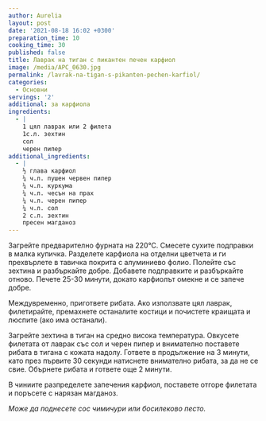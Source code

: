 ```yaml
---
author: Aurelia
layout: post
date: '2021-08-18 16:02 +0300'
preparation_time: 10
cooking_time: 30
published: false
title: Лаврак на тиган с пикантен печен карфиол
image: /media/APC_0630.jpg
permalink: /lavrak-na-tigan-s-pikanten-pechen-karfiol/
categories:
  - Основни
servings: '2'
additional: за карфиола
ingredients:
  - |
    1 цял лаврак или 2 филета
    1с.л. зехтин
    сол 
    черен пипер
additional_ingredients:
  - |
    ½ глава карфиол
    ¼ ч.л. пушен червен пипер
    ¼ ч.л. куркума
    ¼ ч.л. чесън на прах
    ¼ ч.л. черен пипер
    ¼ ч.л. сол
    2 с.л. зехтин
    пресен магданоз
---
```

Загрейте предварително фурната на 220°С. 
Смесете сухите подправки в малка купичка. Разделете карфиола на отделни цветчета и ги прехвърлете в тавичка покрита с алуминиево фолио. Полейте със зехтина и разбъркайте добре. Добавете подправките и разбъркайте отново.
Печете 25-30 минути, докато карфиолът омекне и се запече добре.


Междувременно, пригответе рибата. 
Ако използвате цял лаврак, филетирайте, премахнете останалите костици и почистете краищата и люспите (ако има останали).


Загрейте зехтина в тиган на средно висока температура. 
Овкусете филетата от лаврак със сол и черен пипер и внимателно поставете рибата в тигана с кожата надолу. Гответе в продължение на 3 минути, като през първите 30 секунди натиснете внимателно рибата, за да не се свие. Обърнете рибата и гответе още 2 минути.

В чиниите разпределете запечения карфиол, поставете отгоре филетата и поръсете с нарязан магданоз.

_Може да поднесете сос чимичури или босилеково песто._
